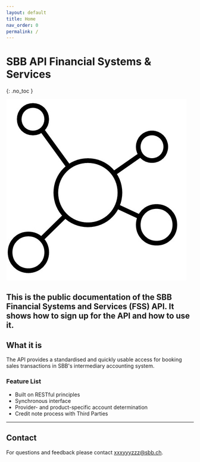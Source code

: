 ```yaml
---
layout: default
title: Home
nav_order: 0
permalink: /
---
```

# SBB API Financial Systems & Services
{: .no_toc }

![SBB API](images/logo.jpg)

This is the public documentation of the SBB Financial Systems and Services (FSS) API. It shows how to sign up for the API and how to use it.
---

## What it is
The API provides a standardised and quickly usable access for booking sales transactions in SBB's intermediary accounting system.

### Feature List
- Built on RESTful principles
- Synchronous interface
- Provider- and product-specific account determination
- Credit note process with Third Parties

---

## Contact
For questions and feedback please contact [xxxyyyzzz@sbb.ch](mailto:xxxyyyzzz@sbb.ch).